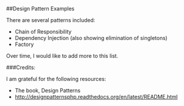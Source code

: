 ##Design Pattern Examples

There are several patterns included:

 - Chain of Responsibility
 - Dependency Injection (also showing elimination of singletons)
 - Factory

Over time, I would like to add more to this list.

###Credits:

I am grateful for the following resources:
 - The book, Design Patterns
 - http://designpatternsphp.readthedocs.org/en/latest/README.html